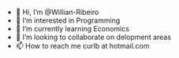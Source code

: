 - 👋 Hi, I’m @Willian-Ribeiro
- 👀 I’m interested in Programming
- 🌱 I’m currently learning Economics
- 💞️ I’m looking to collaborate on delopment areas
- 📫 How to reach me curlb at hotmail.com

<!---
Willian-Ribeiro/Willian-Ribeiro is a ✨ special ✨ repository because its `README.md` (this file) appears on your GitHub profile.
You can click the Preview link to take a look at your changes.
--->
